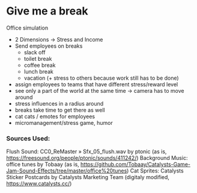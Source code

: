 # Give me a break

Office simulation

* 2 Dimensions -> Stress and Income
* Send employees on breaks
  * slack off
  * toilet break
  * coffee break
  * lunch break
  * vacation (+ stress to others because work still has to be done)
* assign employees to teams that have different stress/reward level
* see only a part of the world at the same time -> camera has to move around
* stress influences in a radius around
* breaks take time to get there as well
* cat cats / emotes for employees
* micromanagement/stress game, humor

### Sources Used:
Flush Sound: CC0_ReMaster » Sfx_05_flush.wav by ptonic (as is, https://freesound.org/people/ptonic/sounds/411242/)
Background Music: office tunes by Tobaay (as is, https://github.com/Tobaay/Catalysts-Game-Jam-Sound-Effects/tree/master/office%20tunes)
Cat Sprites: Catalysts Sticker Postcards by Catalysts Marketing Team (digitaly modified, https://www.catalysts.cc/)
